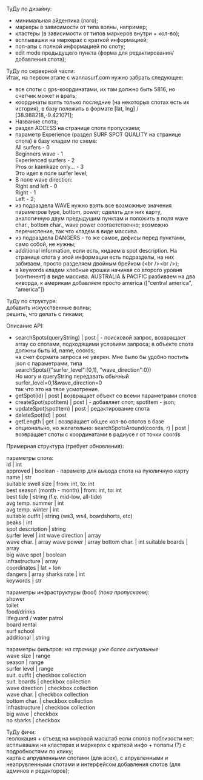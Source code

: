 ТуДу по дизайну:
* минимальная айдентика (лого);
* маркеры в зависимости от типа волны, например;
* кластеры (в зависимости от типов маркеров внутри + кол-во);
* всплывашки на маркерах с краткой информацией;
* поп-апы с полной информацией по споту;
* edit mode предыдущего пункта (форма для редактирования/добавления спота);
  
  
ТуДу по серверной части:  
Итак, на первом этапе с wannasurf.com нужно забрать следующее:  
* все споты с gps-координатами, их там должно быть 5816, но счетчик может и врать;
* координаты взять только последние (на некоторых спотах есть их история), в базу положить в формате \[lat, lng\] / \[38.988218,-9.421071\];
* Название спота;
* раздел ACCESS на странице спота пропускаем;
* параметр Experience (раздел SURF SPOT QUALITY на странице спота) в базу кладем по схеме:  
All surfers - 0  
Beginners wave - 1  
Experienced surfers - 2  
Pros or kamikaze only... - 3  
Это идет в поле surfer level;  
* В поле wave direction:  
Right and left - 0  
Right - 1  
Left - 2;  
* из подраздела WAVE нужно взять все возможные значения параметров type, bottom, power; сделать для них карту, аналогичную двум предыдущим пунктам и положить в поля wave char., bottom char., wave power соответственно; возможно перечисление, так что кладем в виде массива.
* из подраздела DANGERS - то же самое, дефисы перед пунктами, само собой, не нужны;
* additional information, если есть, кидаем в spot description. На странице спота у этой информации есть подразделы, на них забиваем, просто разделяем двойным брейком (\<br /\>\<br /\>);
* в keywords кладем хлебные крошки начиная со второго уровня (континент) в виде массива. AUSTRALIA & PACIFIC разбиваем на два киворда, к америкам добавляем просто america (\["central america", "america"\])

ТуДу по структуре:  
добавить искусственные волны;  
решить, что делать с пиками;  

Описание API:  
* searchSpots(queryString) | post | - поисковой запрос, возвращает  array со спотами, подходящими условиям запроса; в объекте спота должны быть id, name, coords;  
на счет формата запроса не уверен. Мне было бы удобно постить json с параметрами, типа  
searchSpots({"surfer_level":\[0,1\], "wave_direction":0})  
Но могу и queryString передавать обычный surfer_level=0,1&wave_direction=0  
так что это на твое усмотрение.  
* getSpot(id) | post | возвращает объект со всеми параметрами спотов
* createSpot(spotItem) | post | - добавляет спот; spotItem - json;  
* updateSpot(spotItem) | post | редактирование спота  
* deleteSpot(id) | post  
* getLength | get | возвращает общее кол-во спотов в базе  
* опционально, но желательно: searchSpotsAround(coords, r) | post | возвращает споты с координатами в радиусе r от точки coords


Примерная структура (требует обновления):  

параметры спота:  
id | int  
approved | boolean - параметр для вывода спота на пуюличную карту  
name | str  
suitable swell size | from: int, to: int  
best season (month - month) | from: int, to: int  
best tide | string (f.e. mid-low, all-tide)  
avg temp. summer | int  
avg temp. winter | int  
suitable outfit | string (ws3, ws4, boardshorts, etc)  
peaks | int  
spot description | string  
surfer level | int
wave direction | array  
wave char. | array 
wave power | array
bottom char. | int
suitable boards | array  
big wave spot | boolean  
infrastructure | array  
coordinates | lat + lon  
dangers | array
sharks rate | int  
keywords | str  


параметры инфраструктуры (bool) *(пока пропускаем)*:  
shower  
toilet  
food/drinks  
lifeguard / water patrol  
board rental  
surf school  
additional | string  

параметры фильтров: *на странице уже более актуальные*  
wave size | range  
season | range  
surfer level | range  
suit. outfit | checkbox collection  
suit. boards | checkbox collection  
wave direction | checkbox collection  
wave char. | checkbox collection  
bottom char. | checkbox collection  
infrastructure | checkbox collection  
big wave | checkbox  
no sharks | checkbox  
  
  
ТуДу фичи:  
геолокация + отъезд на мировой масштаб если спотов поблизости нет;  
всплывашки на кластерах и маркерах с краткой инфо + попапы (?) с подробностями по клику;  
карта с апрувленными спотами (для всех), с апрувленными и неапрувленными спотами и интерфейсом добавления спотов (для админов и редакторов);  
  